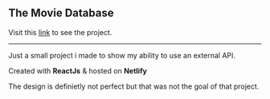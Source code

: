 ## The Movie Database

Visit this [link](https://dmoviedb.netlify.app/#/) to see the project.

---

Just a small project i made to show my ability to use an external API.

Created with **ReactJs** & hosted on **Netlify**

The design is definietly not perfect but that was not the goal of that project.
